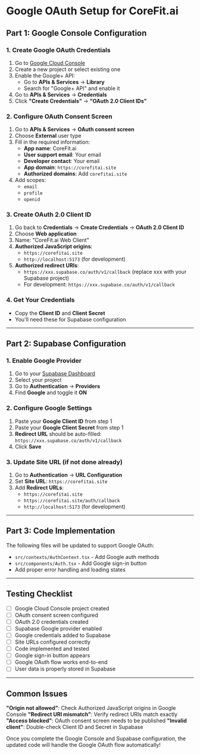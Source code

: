 # Google OAuth Setup for CoreFit.ai

## Part 1: Google Console Configuration

### 1. Create Google OAuth Credentials

1. Go to [Google Cloud Console](https://console.cloud.google.com/)
2. Create a new project or select existing one
3. Enable the Google+ API:
   - Go to **APIs & Services** → **Library**
   - Search for "Google+ API" and enable it
4. Go to **APIs & Services** → **Credentials**
5. Click **"Create Credentials"** → **"OAuth 2.0 Client IDs"**

### 2. Configure OAuth Consent Screen

1. Go to **APIs & Services** → **OAuth consent screen**
2. Choose **External** user type
3. Fill in the required information:
   - **App name**: CoreFit.ai
   - **User support email**: Your email
   - **Developer contact**: Your email
   - **App domain**: `https://corefitai.site`
   - **Authorized domains**: Add `corefitai.site`
4. Add scopes:
   - `email`
   - `profile`
   - `openid`

### 3. Create OAuth 2.0 Client ID

1. Go back to **Credentials** → **Create Credentials** → **OAuth 2.0 Client ID**
2. Choose **Web application**
3. Name: "CoreFit.ai Web Client"
4. **Authorized JavaScript origins**:
   - `https://corefitai.site`
   - `http://localhost:5173` (for development)
5. **Authorized redirect URIs**:
   - `https://xxx.supabase.co/auth/v1/callback` (replace xxx with your Supabase project)
   - For development: `https://xxx.supabase.co/auth/v1/callback`

### 4. Get Your Credentials
- Copy the **Client ID** and **Client Secret**
- You'll need these for Supabase configuration

---

## Part 2: Supabase Configuration

### 1. Enable Google Provider

1. Go to your [Supabase Dashboard](https://supabase.com/dashboard)
2. Select your project
3. Go to **Authentication** → **Providers**
4. Find **Google** and toggle it **ON**

### 2. Configure Google Settings

1. Paste your **Google Client ID** from step 1
2. Paste your **Google Client Secret** from step 1
3. **Redirect URL** should be auto-filled: `https://xxx.supabase.co/auth/v1/callback`
4. Click **Save**

### 3. Update Site URL (if not done already)

1. Go to **Authentication** → **URL Configuration**
2. Set **Site URL**: `https://corefitai.site`
3. Add **Redirect URLs**:
   - `https://corefitai.site`
   - `https://corefitai.site/auth/callback`
   - `http://localhost:5173` (for development)

---

## Part 3: Code Implementation

The following files will be updated to support Google OAuth:
- `src/contexts/AuthContext.tsx` - Add Google auth methods
- `src/components/Auth.tsx` - Add Google sign-in button
- Add proper error handling and loading states

---

## Testing Checklist

- [ ] Google Cloud Console project created
- [ ] OAuth consent screen configured
- [ ] OAuth 2.0 credentials created
- [ ] Supabase Google provider enabled
- [ ] Google credentials added to Supabase
- [ ] Site URLs configured correctly
- [ ] Code implemented and tested
- [ ] Google sign-in button appears
- [ ] Google OAuth flow works end-to-end
- [ ] User data is properly stored in Supabase

---

## Common Issues

**"Origin not allowed"**: Check Authorized JavaScript origins in Google Console
**"Redirect URI mismatch"**: Verify redirect URIs match exactly
**"Access blocked"**: OAuth consent screen needs to be published
**"Invalid client"**: Double-check Client ID and Secret in Supabase

Once you complete the Google Console and Supabase configuration, the updated code will handle the Google OAuth flow automatically!